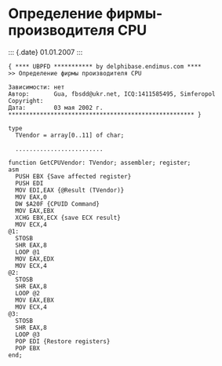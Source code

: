 Определение фирмы-производителя CPU
===================================

::: {.date}
01.01.2007
:::

    { **** UBPFD *********** by delphibase.endimus.com ****
    >> Определение фирмы производителя CPU
     
    Зависимости: нет
    Автор:       Gua, fbsdd@ukr.net, ICQ:1411585495, Simferopol
    Copyright:
    Дата:        03 мая 2002 г.
    ***************************************************** }
     
    type
      TVendor = array[0..11] of char;
     
      .........................
     
    function GetCPUVendor: TVendor; assembler; register;
    asm
      PUSH EBX {Save affected register}
      PUSH EDI
      MOV EDI,EAX {@Result (TVendor)}
      MOV EAX,0
      DW $A20F {CPUID Command}
      MOV EAX,EBX
      XCHG EBX,ECX {save ECX result}
      MOV ECX,4
    @1:
      STOSB
      SHR EAX,8
      LOOP @1
      MOV EAX,EDX
      MOV ECX,4
    @2:
      STOSB
      SHR EAX,8
      LOOP @2
      MOV EAX,EBX
      MOV ECX,4
    @3:
      STOSB
      SHR EAX,8
      LOOP @3
      POP EDI {Restore registers}
      POP EBX
    end;
